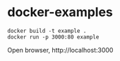 # docker-examples


```
docker build -t example .
docker run -p 3000:80 example
```

Open browser, http://localhost:3000
